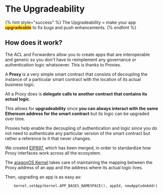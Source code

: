 # The Upgradeability

{% hint style="success" %}
The Upgradeability = make your app <mark style="color:purple;">**upgradeable**</mark> to fix bugs and push enhancements.
{% endhint %}

## How does it work?

The ACL and Forwarders allow you to create apps that are interoperable and generic so you don't have to reimplement any governance or authentication logic whatsoever. This is thanks to Proxies.&#x20;

A **Proxy** is a very simple smart contract that consists of decoupling the instance of a particular smart contract with the location of its actual business logic.

All a Proxy does is **delegate calls to another contract that contains its actual logic**.

This allows for **upgradeability** since **you can always interact with the same Ethereum address for the smart contract** but its logic can be upgraded over time.

Proxies help enable the decoupling of authentication and logic since you do not need to authenticate any particular version of the smart contract but rather a reference to it that never changes.

We created [EIP897](https://github.com/ethereum/EIPs/pull/897), which has been merged, in order to standardize how Proxy interfaces work across all the ecosystem.

The [aragonOS Kernel](the-aragon-stack.md) takes care of maintaining the mapping between the Proxy address of an app and the address where its actual logic lives.&#x20;

Then, upgrading an app is as easy as:

```solidity
    kernel.setApp(kernel.APP_BASES_NAMESPACE(), appId, newAppCodeAddr)
```

